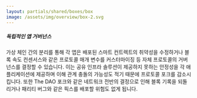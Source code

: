 ```yaml
---
layout: partials/shared/boxes/box
image: /assets/img/overview/box-2.svg
---
```


##### 독립적인 앱 거버넌스

가상 체인 간의 분리를 통해 각 앱은 배포된 스마트 컨트렉트의 취약성을 수정하거나 블록 속도 컨센서스와 같은 프로토콜 매개 변수를 커스터마이징 등 자체 프로토콜의 거버넌스를 결정할 수 있습니다. 이는 공유 인프라 솔루션이 제공하지 못하는 안정성을 각 애플리케이션에 제공하며 이해 관계 충돌의 가능성도 적기 때문에 프로토콜 포크를 감소시킵니다. 또한 The DAO 포크와 같은 네트워크 전반의 결정으로 인해 블록 기록을 되돌리거나 패리티 버그와 같은 픽스를 배포할 위험도 없게 됩니다.

